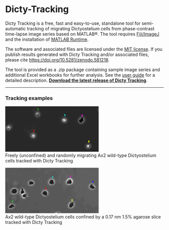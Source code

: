 # Dicty-Tracking
Dicty Tracking is a free, fast and easy-to-use, standalone tool for semi-automatic tracking of migrating Dictyostelium cells from phase-contrast time-lapse image series based on MATLAB®. The tool requires [Fiji/ImageJ](https://imagej.net/Fiji) and the installation of [MATLAB Runtime](https://www.mathworks.com/products/compiler/mcr.html).

The software and associated files are licensed under the [MIT license](LICENSE). If you publish results generated with Dicty Tracking and/or associated files, please cite https://doi.org/10.5281/zenodo.581218.

The tool is provided as a .zip package containing sample image series and additional Excel workbooks for further analysis. See the [user guide](https://github.com/ChristofLitschko/Dicty-Tracking/raw/master/Dicty-Tracking-User-Guide.pdf) for a detailed description. **[Download the latest release of Dicty Tracking](https://github.com/ChristofLitschko/Dicty-Tracking/archive/v1.3.zip)**.


-----------------------------------------------------------------------------------------------------------------------------------
### Tracking examples

![alt text](https://github.com/ChristofLitschko/Dicty-Tracking/blob/master/demo-movies/demo-mov-unconfined.gif) <br />
Freely (unconfined) and randomly migrating Ax2 wild-type Dictyostelium cells tracked with Dicty Tracking

![alt text](https://github.com/ChristofLitschko/Dicty-Tracking/blob/master/demo-movies/demo-mov-confined.gif) <br />
Ax2 wild-type Dictyostelium cells confined by a 0.17 nm 1.5% agarose slice tracked with Dicty Tracking
